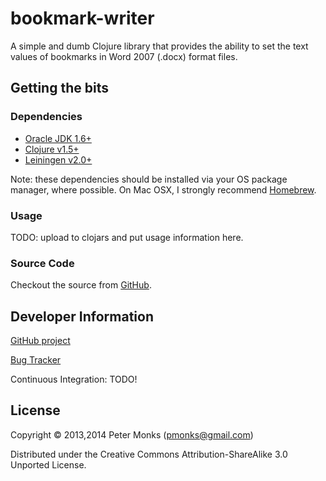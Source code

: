 bookmark-writer
===============

A simple and dumb Clojure library that provides the ability to set the text values of bookmarks in Word 2007 (.docx) format files.

## Getting the bits

### Dependencies
 * [Oracle JDK 1.6+](http://www.oracle.com/technetwork/java/javase/downloads/index.html)
 * [Clojure v1.5+](http://clojure.org/downloads)
 * [Leiningen v2.0+](http://leiningen.org/#install)
 
Note: these dependencies should be installed via your OS package manager, where possible.  On Mac OSX, I strongly recommend [Homebrew](http://brew.sh/).

### Usage

TODO: upload to clojars and put usage information here.

### Source Code

Checkout the source from [GitHub](https://github.com/pmonks/bookmark-writer).

## Developer Information

[GitHub project](https://github.com/pmonks/bookmark-writer)

[Bug Tracker](https://github.com/pmonks/bookmark-writer/issues)

Continuous Integration: TODO!

## License

Copyright © 2013,2014 Peter Monks (pmonks@gmail.com)

Distributed under the Creative Commons Attribution-ShareAlike 3.0 Unported License.
